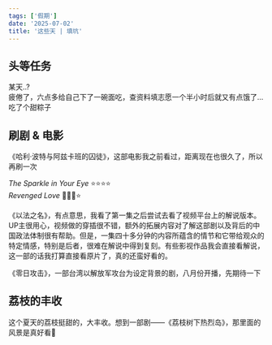 ```yaml
---
tags: ['假期']
date: '2025-07-02'
title: '这些天 | 填坑'
---
```


## 头等任务

某天..?\
疲倦了，六点多给自己下了一碗面吃，查资料填志愿一个半小时后就又有点饿了...吃了个甜粽子

## 刷剧 & 电影

《哈利·波特与阿兹卡班的囚徒》，这部电影我之前看过，距离现在也很久了，所以再刷一次

_The Sparkle in Your Eye_  ⭐⭐⭐⭐\
_Revenged Love_  🌟🌟🌟⭐

《以法之名》，有点意思，我看了第一集之后尝试去看了视频平台上的解说版本。UP主很用心，视频做的穿插很不错，额外的拓展内容对了解这部剧以及背后的中国政法体制很有帮助。但是，一集四十多分钟的内容所蕴含的情节和它带给观众的特定情感，特别是后者，很难在解说中得到复刻。有些影视作品我会直接看解说，这一部的话我打算直接看原片了，真的还蛮好看的。

《零日攻击》，一部台湾以解放军攻台为设定背景的剧，八月份开播，先期待一下

## 荔枝的丰收

这个夏天的荔枝挺甜的，大丰收。想到一部剧——《荔枝树下热烈岛》，那里面的风景是真好看💐